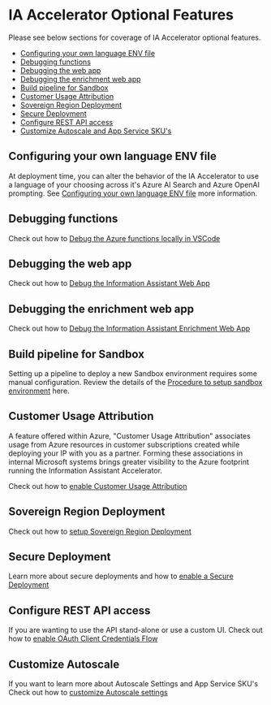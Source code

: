 # IA Accelerator Optional Features

Please see below sections for coverage of IA Accelerator optional features.

* [Configuring your own language ENV file](#configuring-your-own-language-env-file)
* [Debugging functions](#debugging-functions)
* [Debugging the web app](#debugging-the-web-app)
* [Debugging the enrichment web app](#debugging-the-enrichment-web-app)
* [Build pipeline for Sandbox](#build-pipeline-for-sandbox)
* [Customer Usage Attribution](#customer-usage-attribution)
* [Sovereign Region Deployment](#sovereign-region-deployment)
* [Secure Deployment](#secure-deployment)
* [Configure REST API access](#configure-rest-api-access)
* [Customize Autoscale and App Service SKU's](#customize-autoscale)

## Configuring your own language ENV file

At deployment time, you can alter the behavior of the IA Accelerator to use a language of your choosing across it's Azure AI Search and Azure OpenAI prompting. See [Configuring your own language ENV file](/docs/features/configuring_language_env_files.md) more information.

## Debugging functions

Check out how to [Debug the Azure functions locally in VSCode](/docs/function_debug.md)

## Debugging the web app

Check out how to [Debug the Information Assistant Web App](/docs/webapp_debug.md)

## Debugging the enrichment web app

Check out how to [Debug the Information Assistant Enrichment Web App](/docs/container_webapp_debug.md)

## Build pipeline for Sandbox

Setting up a pipeline to deploy a new Sandbox environment requires some manual configuration. Review the details of the [Procedure to setup sandbox environment](/docs/deployment/setting_up_sandbox_environment.md) here.

## Customer Usage Attribution

A feature offered within Azure, "Customer Usage Attribution" associates usage from Azure resources in customer subscriptions created while deploying your IP with you as a partner. Forming these associations in internal Microsoft systems brings greater visibility to the Azure footprint running the Information Assistant Accelerator.

Check out how to [enable Customer Usage Attribution](/docs/features/enable_customer_usage_attribution.md)

## Sovereign Region Deployment

Check out how to [setup Sovereign Region Deployment](/docs/deployment/enable_sovereign_deployment.md)

## Secure Deployment

Learn more about secure deployments and how to [enable a Secure Deployment](/docs/deployment/enable_secure_deployment.md)

## Configure REST API access

If you are wanting to use the API stand-alone or use a custom UI.
Check out how to [enable OAuth Client Credentials Flow](/docs/deployment/client_credentials_flow.md)

## Customize Autoscale

If you want to learn more about Autoscale Settings and App Service SKU's
Check out how to [customize Autoscale settings](/docs/deployment/autoscale_sku.md)
